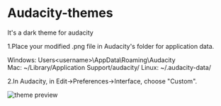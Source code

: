 # Audacity-themes
It's a dark theme for audacity

1.Place your modified .png file in Audacity's folder for application data.

  Windows: Users\<username>\AppData\Roaming\Audacity\
  Mac: ~/Library/Application Support/audacity/
  Linux: ~/.audacity-data/

2.In Audacity, in Edit->Preferences->Interface, choose "Custom".


![theme preview](http://wx2.sinaimg.cn/large/82f3a980gy1ftwgyzsrz6j20yg0ip3yx.jpg)
